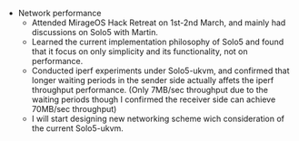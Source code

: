 - Network performance
  - Attended MirageOS Hack Retreat on 1st-2nd March, and mainly had discussions on Solo5 with Martin.
  - Learned the current implementation philosophy of Solo5 and found that it focus on only simplicity and its functionality, not on performance. 
  - Conducted iperf experiments under Solo5-ukvm, and confirmed that longer waiting periods in the sender side actually affets the iperf throughput performance.
    (Only 7MB/sec throughput due to the waiting periods though I confirmed the receiver side can achieve 70MB/sec throughput)
  - I will start designing new networking scheme wich consideration of the current Solo5-ukvm.
